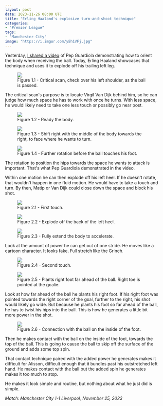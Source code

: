 ```yaml
---
layout: post
date: 2023-11-26 08:00 UTC
title: "Erling Haaland's explosive turn-and-shoot technique"
categories:
- "Premier League"
tags:
- "Manchester City"
image: "https://i.imgur.com/yBh1VFj.jpg"
---
```


Yesterday, [I shared a video](https://tacticsjournal.com/2023/11/25/pep-guardiola-demonstrates-how-to-orient-the-body-when-receiving-the-ball/) of Pep Guardiola demonstrating how to orient the body when receiving the ball. Today, Erling Haaland showcases that technique and uses it to explode off his trailing left leg.

<!---more--->

<figure>
    <img src="https://i.imgur.com/CCD9rbE.jpg">
    <figcaption>Figure 1.1 - Critical scan, check over his left shoulder, as the ball is passed.</figcaption>
</figure> 

The critical scan's purpose is to locate Virgil Van Dijk behind him, so he can judge how much space he has to work with once he turns. With less space, he would likely need to take one less touch or possibly go near post. 

<figure>
    <img src="https://i.imgur.com/laqAyjM.jpg">
    <figcaption>Figure 1.2 - Ready the body.</figcaption>
</figure> 

<figure>
    <img src="https://i.imgur.com/uOXyTRS.jpg">
    <figcaption>Figure 1.3 - Shift right with the middle of the body towards the right, to face where he wants to turn.</figcaption>
</figure> 

<figure>
    <img src="https://i.imgur.com/89wkchS.jpg">
    <figcaption>Figure 1.4 - Further rotation before the ball touches his foot.</figcaption>
</figure> 

The rotation to position the hips towards the space he wants to attack is important. That's what Pep Guardiola demonstrated in the video. 

Within one motion he can then explode off his left heel. If he doesn't rotate, that wouldn't happen in one fluid motion. He would have to take a touch and turn. By then, Matip or Van Dijk could close down the space and block his shot. 

<figure>
    <img src="https://i.imgur.com/0aPfv6f.jpg">
    <figcaption>Figure 2.1 - First touch.</figcaption>
</figure> 

<figure>
    <img src="https://i.imgur.com/Fn3FoN5.jpg">
    <figcaption>Figure 2.2 - Explode off the back of the left heel.</figcaption>
</figure> 

<figure>
    <img src="https://i.imgur.com/yBh1VFj.jpg">
    <figcaption>Figure 2.3 - Fully extend the body to accelerate.</figcaption>
</figure> 

Look at the amount of power he can get out of one stride. He moves like a cartoon character. It looks fake. Full stretch like the Grinch. 

<figure>
    <img src="https://i.imgur.com/vs9jBEX.jpg">
    <figcaption>Figure 2.4 - Second touch.</figcaption>
</figure> 

<figure>
    <img src="https://i.imgur.com/cDUfiTV.jpg">
    <figcaption>Figure 2.5 - Plants right foot far ahead of the ball. Right toe is pointed at the goalie.</figcaption>
</figure> 

Look at how far ahead of the ball he plants his right foot. If his right foot was pointed towards the right corner of the goal, further to the right, his shot would likely go wide. But because he plants his foot so far ahead of the ball, he has to twist his hips into the ball. This is how he generates a little bit more power in the shot.

<figure>
    <img src="https://i.imgur.com/rC9DGGU.jpg">
    <figcaption>Figure 2.6 - Connection with the ball on the inside of the foot.</figcaption>
</figure> 

Then he makes contact with the ball on the inside of the foot, towards the top of the ball. This is going to cause the ball to skip off the surface of the ground and adds some top spin.

That contact technique paired with the added power he generates makes it difficult for Alisson, difficult enough that it bundles past his outstretched left hand. He makes contact with the ball but the added spin he generates makes it too much to stop.

He makes it look simple and routine, but nothing about what he just did is simple.

*Match: Manchester City 1-1 Liverpool, November 25, 2023*
